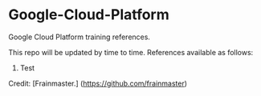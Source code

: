 # Google-Cloud-Platform 
Google Cloud Platform training references.

This repo will be updated by time to time. References available as follows:
1. Test

Credit:
[Frainmaster.]
(https://github.com/frainmaster)
